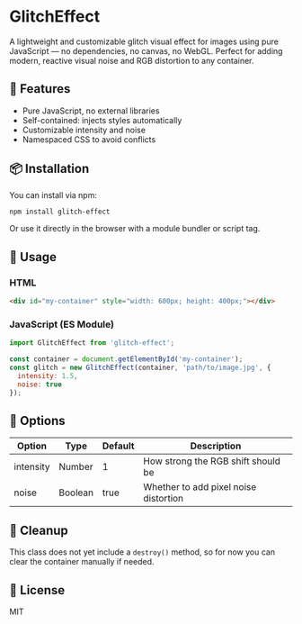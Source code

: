 # GlitchEffect

A lightweight and customizable glitch visual effect for images using pure JavaScript — no dependencies, no canvas, no WebGL. Perfect for adding modern, reactive visual noise and RGB distortion to any container.

## 🚀 Features

- Pure JavaScript, no external libraries
- Self-contained: injects styles automatically
- Customizable intensity and noise
- Namespaced CSS to avoid conflicts

## 📦 Installation

You can install via npm:

```bash
npm install glitch-effect
```

Or use it directly in the browser with a module bundler or script tag.

## 🧪 Usage

### HTML
```html
<div id="my-container" style="width: 600px; height: 400px;"></div>
```

### JavaScript (ES Module)
```js
import GlitchEffect from 'glitch-effect';

const container = document.getElementById('my-container');
const glitch = new GlitchEffect(container, 'path/to/image.jpg', {
  intensity: 1.5,
  noise: true
});
```

## 🔧 Options

| Option     | Type    | Default | Description                             |
|------------|---------|---------|-----------------------------------------|
| intensity  | Number  | 1       | How strong the RGB shift should be      |
| noise      | Boolean | true    | Whether to add pixel noise distortion   |

## 🧼 Cleanup
This class does not yet include a `destroy()` method, so for now you can clear the container manually if needed.

## 📄 License
MIT
